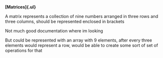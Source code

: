 **[Matrices]{.ul}**

A matrix represents a collection of nine numbers arranged in three rows
and three columns, should be represented enclosed in brackets

Not much good documentation where im looking

But could be represented with an array with 9 elements, after every
three elements would represent a row, would be able to create some sort
of set of operations for that
